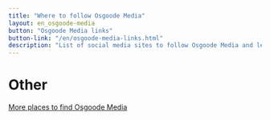 ```yaml
---
title: "Where to follow Osgoode Media"
layout: en_osgoode-media
button: "Osgoode Media links"
button-link: "/en/osgoode-media-links.html"
description: "List of social media sites to follow Osgoode Media and learn more about our games and apps."
---	
```

# Other

[More places to find Osgoode Media](https://www.osgoodemedia.com/en/osgoode-media-links.html)